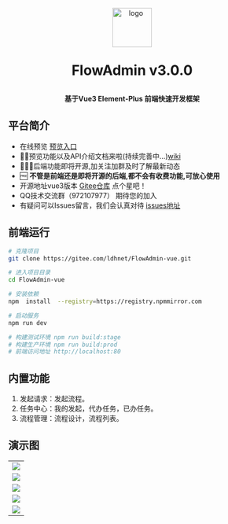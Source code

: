 <p align="center">
	<img alt="logo" src="https://gitee.com/ldhnet/ant-flow/raw/master/public/images/logo.png"  width = "80px"; height= "80px";>
</p>
<h1 align="center" style="margin: 30px 0 30px; font-weight: bold;">FlowAdmin v3.0.0</h1>
<h4 align="center">基于Vue3 Element-Plus 前端快速开发框架</h4>
 
## 平台简介

-  在线预览  [预览入口](http://117.72.70.166/admin/)
-  📢📢预览功能以及API介绍文档来啦(持续完善中...)[wiki](https://gitee.com/ldhnet/FlowAdmin-vue/wikis)
-  📢📢📢后端功能即将开源,加关注加群及时了解最新动态
-  🆓 **不管是前端还是即将开源的后端,都不会有收费功能,可放心使用** 
-  开源地址vue3版本 [Gitee仓库](https://gitee.com/ldhnet/FlowAdmin-vue.git)  点个星吧！ 
 - QQ技术交流群（972107977） 期待您的加入
 - 有疑问可以Issues留言，我们会认真对待
  [issues地址](https://gitee.com/ldhnet/FlowAdmin-vue/issues)

## 前端运行

```bash
# 克隆项目
git clone https://gitee.com/ldhnet/FlowAdmin-vue.git

# 进入项目目录
cd FlowAdmin-vue

# 安装依赖
npm  install  --registry=https://registry.npmmirror.com

# 启动服务
npm run dev

# 构建测试环境 npm run build:stage
# 构建生产环境 npm run build:prod
# 前端访问地址 http://localhost:80
```

## 内置功能

1.  发起请求：发起流程。
2.  任务中心：我的发起，代办任务，已办任务。
3.  流程管理：流程设计，流程列表。 
 
## 演示图  
<table>
    <tr>
        <td><img src="https://gitee.com/ldhnet/ruoyivue3-demo/raw/master/src/assets/review/demo1.png"/></td> 
    </tr>
    <tr> 
        <td><img src="https://gitee.com/ldhnet/ruoyivue3-demo/raw/master/src/assets/review/demo2.png"/></td>
    </tr>
     <tr>
        <td><img src="https://gitee.com/ldhnet/ruoyivue3-demo/raw/master/src/assets/review/demo3.png"/></td> 
    </tr>
     <tr> 
        <td><img src="https://gitee.com/ldhnet/ruoyivue3-demo/raw/master/src/assets/review/demo4.png"/></td>
    </tr>
    <tr> 
        <td><img src="https://gitee.com/ldhnet/HSharpAdmin/raw/master/HSharp.Web/HSharp.Admin.Web/wwwroot/image/demo_2.png"/></td>
    </tr> 
</table>
 
 